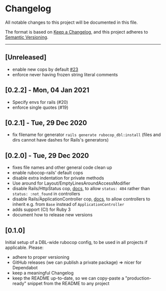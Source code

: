 # Changelog
All notable changes to this project will be documented in this file.

The format is based on [Keep a Changelog](https://keepachangelog.com/en/1.0.0/),
and this project adheres to [Semantic Versioning](https://semver.org/spec/v2.0.0.html).

<hr />

## [Unreleased]
* enable new cops by default [#23](https://github.com/dbl-works/rubocop-dbl/pull/23)
* enforce never having frozen string literal comments

## [0.2.2] - Mon, 04 Jan 2021
* Specify envs for rails (#20)
* enforce single quotes (#19)

## [0.2.1] - Tue, 29 Dec 2020
* fix filename for generator `rails generate rubocop_dbl:install` (files and dirs cannot have dashes for Rails's generators)

## [0.2.0] - Tue, 29 Dec 2020
* fixes file names and other general code clean up
* enable rubocop-rails' default cops
* disable extra indentation for private methods
* Use around for Layout/EmptyLinesAroundAccessModifier
* disable Rails/HttpStatus cop, [docs](https://www.rubydoc.info/gems/rubocop-rspec/RuboCop/Cop/RSpec/Rails/HttpStatus), to allow `status: 404` rather than `status: :not_found` in controllers
* disable Rails/ApplicationController cop, [docs](https://rubocop.readthedocs.io/projects/rails/en/stable/cops_rails/#railsapplicationcontroller), to allow controllers to inherit e.g. from `Base` instead of `ApplicationController`
* adds support (CI) for Ruby 3
* document how to release new versions

## [0.1.0]
Initial setup of a DBL-wide rubocop config, to be used in all projects if applicable.
Please:
* adhere to proper versioning
* GitHub releases (we can publish a private package) => nicer for Dependabot
* keep a meaningful Changelog
* keep the README up-to-date, so we can copy-paste a "production-ready" snippet from the README to any project
